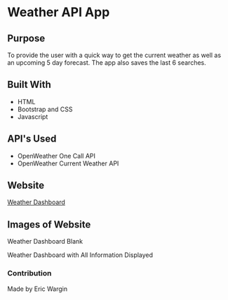 # Weather API App

## Purpose
To provide the user with a quick way to get the current weather as well as an upcoming 5 day forecast.  The app also saves the last 6 searches.

## Built With
* HTML 
* Bootstrap and CSS
* Javascript

## API's Used
* OpenWeather One Call API
* OpenWeather Current Weather API

## Website
<a href="https://iwmwargin.github.io/weather-time/" target="_blank">Weather Dashboard</a>

## Images of Website
Weather Dashboard Blank
<img src="">

Weather Dashboard with All Information Displayed
<img src="">

### Contribution
Made by Eric Wargin